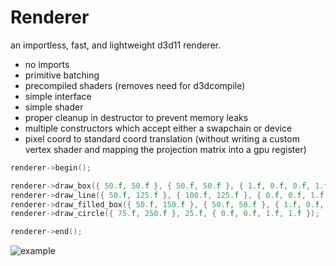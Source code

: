 # Renderer
 an importless, fast, and lightweight d3d11 renderer.
- no imports
- primitive batching
- precompiled shaders (removes need for d3dcompile)
- simple interface
- simple shader
- proper cleanup in destructor to prevent memory leaks
- multiple constructors which accept either a swapchain or device
- pixel coord to standard coord translation (without writing a custom vertex shader and mapping the projection matrix into a gpu register)

```cpp
renderer->begin();

renderer->draw_box({ 50.f, 50.f }, { 50.f, 50.f }, { 1.f, 0.f, 0.f, 1.f });
renderer->draw_line({ 50.f, 125.f }, { 100.f, 125.f }, { 0.f, 0.f, 1.f, 1.f });
renderer->draw_filled_box({ 50.f, 150.f }, { 50.f, 50.f }, { 1.f, 0.f, 0.f, 1.f });
renderer->draw_circle({ 75.f, 250.f }, 25.f, { 0.f, 0.f, 1.f, 1.f });

renderer->end();
```

![example](https://i.gyazo.com/41d82bf5aebc0c6375cdfb7c548c078f.png)
